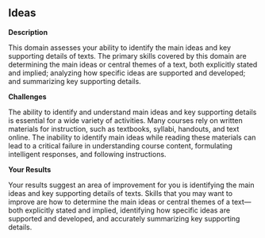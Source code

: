 ## Ideas

**Description**

This domain assesses your ability to identify the main ideas and key supporting details of texts. The primary skills covered by this domain are determining the main ideas or central themes of a text, both explicitly stated and implied; analyzing how specific ideas are supported and developed; and summarizing key supporting details.

**Challenges**

The ability to identify and understand main ideas and key supporting details is essential for a wide variety of activities. Many courses rely on written materials for instruction, such as textbooks, syllabi, handouts, and text online. The inability to identify main ideas while reading these materials can lead to a critical failure in understanding course content, formulating intelligent responses, and following instructions.   

**Your Results**

Your results suggest an area of improvement for you is identifying the main ideas and key supporting details of texts. Skills that you may want to improve are how to determine the main ideas or central themes of a text—both explicitly stated and implied, identifying how specific ideas are supported and developed, and accurately summarizing key supporting details.
